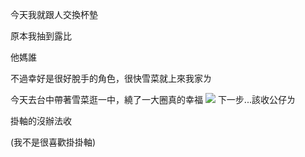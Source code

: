 今天我就跟人交換杯墊

原本我抽到露比

他媽誰

不過幸好是很好脫手的角色，很快雪菜就上來我家ㄌ

今天去台中帶著雪菜逛一中，繞了一大圈真的幸福
![](https://telegra.ph/file/a710ed13d20ca01bb8960.jpg)
下一步...該收公仔ㄌ

掛軸的沒辦法收

(我不是很喜歡掛掛軸)
<!-- ##{"timestamp":1641009600}## -->